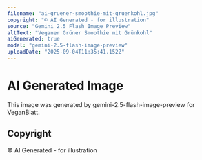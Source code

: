 ```yaml
---
filename: "ai-gruener-smoothie-mit-gruenkohl.jpg"
copyright: "© AI Generated - for illustration"
source: "Gemini 2.5 Flash Image Preview"
altText: "Veganer Grüner Smoothie mit Grünkohl"
aiGenerated: true
model: "gemini-2.5-flash-image-preview"
uploadDate: "2025-09-04T11:35:41.152Z"
---
```


# AI Generated Image

This image was generated by gemini-2.5-flash-image-preview for VeganBlatt.

## Copyright
© AI Generated - for illustration
